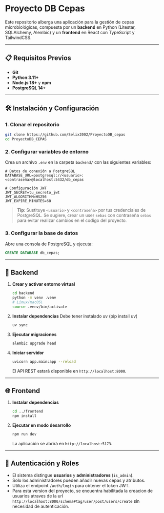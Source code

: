 # Proyecto DB Cepas

Este repositorio alberga una aplicación para la gestión de cepas microbiológicas, compuesta por un **backend** en Python (Litestar, SQLAlchemy, Alembic) y un **frontend** en React con TypeScript y TailwindCSS.

---

## 📋 Requisitos Previos

- **Git**  
- **Python 3.11+**  
- **Node.js 18+** y **npm**  
- **PostgreSQL 14+**  

---

## 🛠️ Instalación y Configuración

### 1. Clonar el repositorio

```bash
git clone https://github.com/Selix2002/ProyectoDB_cepas
cd ProyectoDB_CEPAS
```

### 2. Configurar variables de entorno

Crea un archivo `.env` en la carpeta `backend/` con las siguientes variables:

```dotenv
# Datos de conexión a PostgreSQL
DATABASE_URL=postgresql://<usuario>:<contraseña>@localhost:5432/db_cepas

# Configuración JWT
JWT_SECRET=tu_secreto_jwt
JWT_ALGORITHM=HS256
JWT_EXPIRE_MINUTES=60
```

> **Tip**: Sustituye `<usuario>` y `<contraseña>` por tus credenciales de PostgreSQL. Se sugiere, crear un user `sebas` con contraseña `sebas` para evitar realizar cambios en el codigo del proyecto.


### 3. Configurar la base de datos

Abre una consola de PostgreSQL y ejecuta:

```sql
CREATE DATABASE db_cepas;
```

---

## 🚀 Backend

1. **Crear y activar entorno virtual**

   ```bash
   cd backend
   python -m venv .venv
   # Linux/macOS\   
   source .venv/bin/activate
   ```

2. **Instalar dependencias**
    Debe tener instalado uv (pip install uv)

   ```bash
   uv sync 
   ```

3. **Ejecutar migraciones**

   ```bash
   alembic upgrade head
   ```

4. **Iniciar servidor**

   ```bash
   uvicorn app.main:app --reload
   ```

   El API REST estará disponible en `http://localhost:8000`.

---

## 🌐 Frontend

1. **Instalar dependencias**

   ```bash
   cd ../frontend
   npm install
   ```

2. **Ejecutar en modo desarrollo**

   ```bash
   npm run dev
   ```

   La aplicación se abrirá en `http://localhost:5173`.

---

## 🔐 Autenticación y Roles

- El sistema distingue **usuarios** y **administradores** (`is_admin`).
- Solo los administradores pueden añadir nuevas cepas y atributos.
- Utiliza el endpoint `/auth/login` para obtener el token JWT.
- Para esta version del proyecto, se encuentra habilitada la creacion de usuarios atraves de la url `http://localhost:8000/schema#tag/user/post/users/create` sin necesidad de autenticación.

